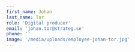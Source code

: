 ```yaml
---
first_name: Johan
last_name: Tor
role: 'Digital producer'
email: 'johan.tor@strateg.se'
phone: ''
image: '/media/uploads/employee-johan-tor.jpg'
---
```

